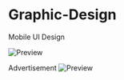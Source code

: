# Graphic-Design


Mobile UI Design

<img src="https://drive.google.com/uc?id=13jaAyJq15sYqbOWKXR-N_XzRiAJK6cUM" alt="Preview" style="max-width: 100%; height: auto;">

Advertisement
<img src="https://drive.google.com/uc?id=1cJmHOAMDPy2vUP75r9ROPeBQl17Y2r4E" alt="Preview" style="max-width: 100%; height: auto;">


